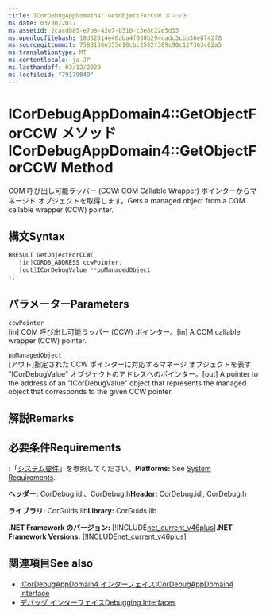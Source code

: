 ```yaml
---
title: ICorDebugAppDomain4::GetObjectForCCW メソッド
ms.date: 03/30/2017
ms.assetid: 2cacdb85-e7b8-42e7-b310-c3e8c22e5d33
ms.openlocfilehash: 10d32314e46aba4f030b294cadc3cbb36e8742f8
ms.sourcegitcommit: 7588136e355e10cbc2582f389c90c127363c02a5
ms.translationtype: MT
ms.contentlocale: ja-JP
ms.lasthandoff: 03/12/2020
ms.locfileid: "79179049"
---
```

# <a name="icordebugappdomain4getobjectforccw-method"></a><span data-ttu-id="822c2-102">ICorDebugAppDomain4::GetObjectForCCW メソッド</span><span class="sxs-lookup"><span data-stu-id="822c2-102">ICorDebugAppDomain4::GetObjectForCCW Method</span></span>
<span data-ttu-id="822c2-103">COM 呼び出し可能ラッパー (CCW: COM Callable Wrapper) ポインターからマネージド オブジェクトを取得します。</span><span class="sxs-lookup"><span data-stu-id="822c2-103">Gets a managed object from a COM callable wrapper (CCW) pointer.</span></span>  
  
## <a name="syntax"></a><span data-ttu-id="822c2-104">構文</span><span class="sxs-lookup"><span data-stu-id="822c2-104">Syntax</span></span>  
  
```cpp  
HRESULT GetObjectForCCW(  
   [in]CORDB_ADDRESS ccwPointer,
   [out]ICorDebugValue **ppManagedObject  
);  
```  
  
## <a name="parameters"></a><span data-ttu-id="822c2-105">パラメーター</span><span class="sxs-lookup"><span data-stu-id="822c2-105">Parameters</span></span>  
 `ccwPointer`  
 <span data-ttu-id="822c2-106">[in] COM 呼び出し可能ラッパー (CCW) ポインター。</span><span class="sxs-lookup"><span data-stu-id="822c2-106">[in] A COM callable wrapper (CCW) pointer.</span></span>  
  
 `ppManagedObject`  
 <span data-ttu-id="822c2-107">[アウト]指定された CCW ポインターに対応するマネージ オブジェクトを表す "ICorDebugValue" オブジェクトのアドレスへのポインター。</span><span class="sxs-lookup"><span data-stu-id="822c2-107">[out] A pointer to the address of an "ICorDebugValue" object that represents the managed object that corresponds to the given CCW pointer.</span></span>  
  
## <a name="remarks"></a><span data-ttu-id="822c2-108">解説</span><span class="sxs-lookup"><span data-stu-id="822c2-108">Remarks</span></span>  
  
## <a name="requirements"></a><span data-ttu-id="822c2-109">必要条件</span><span class="sxs-lookup"><span data-stu-id="822c2-109">Requirements</span></span>  
 <span data-ttu-id="822c2-110">**:**「[システム要件](../../../../docs/framework/get-started/system-requirements.md)」を参照してください。</span><span class="sxs-lookup"><span data-stu-id="822c2-110">**Platforms:** See [System Requirements](../../../../docs/framework/get-started/system-requirements.md).</span></span>  
  
 <span data-ttu-id="822c2-111">**ヘッダー:** CorDebug.idl、CorDebug.h</span><span class="sxs-lookup"><span data-stu-id="822c2-111">**Header:** CorDebug.idl, CorDebug.h</span></span>  
  
 <span data-ttu-id="822c2-112">**ライブラリ:** CorGuids.lib</span><span class="sxs-lookup"><span data-stu-id="822c2-112">**Library:** CorGuids.lib</span></span>  
  
 <span data-ttu-id="822c2-113">**.NET Framework のバージョン:** [!INCLUDE[net_current_v46plus](../../../../includes/net-current-v46plus-md.md)]</span><span class="sxs-lookup"><span data-stu-id="822c2-113">**.NET Framework Versions:** [!INCLUDE[net_current_v46plus](../../../../includes/net-current-v46plus-md.md)]</span></span>  
  
## <a name="see-also"></a><span data-ttu-id="822c2-114">関連項目</span><span class="sxs-lookup"><span data-stu-id="822c2-114">See also</span></span>

- [<span data-ttu-id="822c2-115">ICorDebugAppDomain4 インターフェイス</span><span class="sxs-lookup"><span data-stu-id="822c2-115">ICorDebugAppDomain4 Interface</span></span>](icordebugappdomain4-interface.md)
- [<span data-ttu-id="822c2-116">デバッグ インターフェイス</span><span class="sxs-lookup"><span data-stu-id="822c2-116">Debugging Interfaces</span></span>](debugging-interfaces.md)
